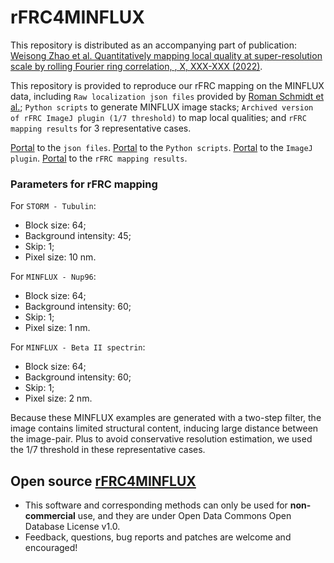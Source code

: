 # rFRC4MINFLUX

This repository is distributed as an accompanying part of publication: [Weisong Zhao et al. Quantitatively mapping local quality at super-resolution scale by rolling Fourier ring correlation, <!-- Nature Biotechnology -->, X, XXX-XXX (2022)](https://www.nature.com/nbt/).

This repository is provided to reproduce our rFRC mapping on the MINFLUX data, including `Raw localization json files` provided by [Roman Schmidt et al.](https://doi.org/10.1038/s41467-021-21652-z); `Python scripts` to generate MINFLUX image stacks; `Archived version of rFRC ImageJ plugin (1/7 threshold)` to map local qualities; and `rFRC mapping results` for 3 representative cases.

[Portal](https://github.com/WeisongZhao/rFRC4MINFLUX/raw/main/rFRC_0143_-0.2.5.jar) to the `json files`.
[Portal](https://github.com/WeisongZhao/rFRC4MINFLUX/raw/main/rFRC_0143_-0.2.5.jar) to the `Python scripts`.
[Portal](https://github.com/WeisongZhao/rFRC4MINFLUX/raw/main/rFRC_0143_-0.2.5.jar) to the `ImageJ plugin`.
[Portal](https://github.com/WeisongZhao/rFRC4MINFLUX/raw/main/rFRC_0143_-0.2.5.jar) to the `rFRC mapping results`.


### Parameters for rFRC mapping 

For `STORM - Tubulin`:
- Block size: 64;
- Background intensity: 45;
- Skip: 1;
- Pixel size: 10 nm.

For `MINFLUX - Nup96`:
- Block size: 64;
- Background intensity: 60;
- Skip: 1;
- Pixel size: 1 nm.

For `MINFLUX - Beta II spectrin`:
- Block size: 64;
- Background intensity: 60;
- Skip: 1;
- Pixel size: 2 nm.

Because these MINFLUX examples are generated with a two-step filter, the image contains limited structural content, inducing large distance between the image-pair. Plus to avoid conservative resolution estimation, we used the 1/7 threshold in these representative cases. 

## Open source [rFRC4MINFLUX](https://github.com/WeisongZhao/rFRC4MINFLUX)
- This software and corresponding methods can only be used for **non-commercial** use, and they are under Open Data Commons Open Database License v1.0.
- Feedback, questions, bug reports and patches are welcome and encouraged!